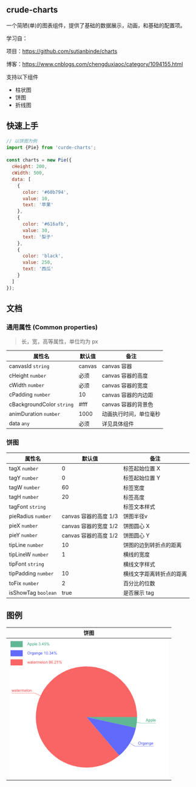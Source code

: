 ## crude-charts

一个简陋(单)的图表组件，提供了基础的数据展示，动画，和基础的配置项。

学习自：

项目：https://github.com/sutianbinde/charts

博客：https://www.cnblogs.com/chengduxiaoc/category/1094155.html


支持以下组件
- 柱状图
- 饼图
- 折线图

## 快速上手
```javascript
// 以饼图为例
import {Pie} from 'curde-charts';

const charts = new Pie({
  cHeight: 200,
  cWidth: 500,
  data: [
    {
      color: '#60b794',
      value: 10,
      text: '苹果'
    },
    {
      color: '#616afb',
      value: 30,
      text: '梨子'
    },
    {
      color: 'black',
      value: 250,
      text: '西瓜'
    }
  ]
});
```

## 文档

### 通用属性 (Common properties)

> 长，宽，高等属性，单位均为 px

| 属性名                    | 默认值 | 备注                   |
| ------------------------- | ------ | ---------------------- |
| canvasId  `string`        | canvas | canvas 容器            |
| cHeight  `number`         | 必须   | canvas 容器的高度      |
| cWidth  `number`          | 必须   | canvas 容器的宽度      |
| cPadding `number`         | 10     | canvas 容器的内边距    |
| cBackgroundColor `string` | \#fff  | canvas 容器的背景色    |
| animDuration `number`     | 1000   | 动画执行时间，单位毫秒 |
| data `any`                | 必须   | 详见具体组件           |


### 饼图

| 属性名                    | 默认值 | 备注                   |
| ------------------------- | ------ | ---------------------- |
| tagX  `number`        | 0 | 标签起始位置 X            |
| tagY  `number`         | 0   | 标签起始位置 Y       |
| tagW  `number`          | 60   | 标签宽度      |
| tagH `number`         | 20     | 标签高度    |
| tagFont `string` |   | 标签文本样式    |
| pieRadius `number`                | canvas 容器的高度 1/3    | 饼图半径v          |
| pieX  `number`        | canvas 容器的宽度 1/2 | 饼图圆心 X            |
| pieY  `number`         |  canvas 容器的高度 1/2  | 饼图圆心 Y      |
| tipLine  `number`          | 10   | 饼图的边到转折点的距离      |
| tipLineW `number`         | 1     | 横线的宽度    |
| tipFont `string` |   | 横线文字样式    |
| tipPadding `number`     | 10   | 横线文字距离转折点的距离 |
| toFix `number`                | 2   | 百分比的位数           |
| isShowTag `boolean`                | true   | 是否展示 tag           |

## 图例

| 饼图                                                         |
| ------------------------------------------------------------ |
| <img src="./images/pie.png" alt="pie.png" style="zoom:80%;" /> |



